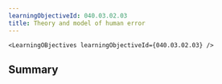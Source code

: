 ```yaml
---
learningObjectiveId: 040.03.02.03
title: Theory and model of human error
---
```


```tsx eval
<LearningOBjectives learningObjectiveId={040.03.02.03} />
```

## Summary
